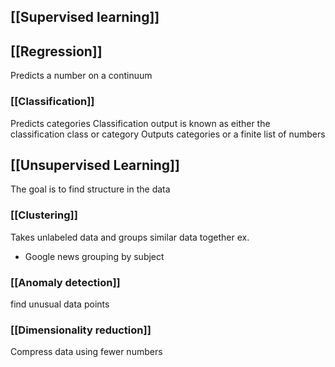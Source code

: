 ## [[Supervised learning]]
## [[Regression]]
Predicts a number on a continuum

### [[Classification]]
Predicts categories
Classification output is known as either the classification class or category
Outputs categories or a finite list of numbers

## [[Unsupervised Learning]]
The goal is to find structure in the data
### [[Clustering]]
Takes unlabeled data and groups similar data together
ex. 
- Google news grouping by subject

### [[Anomaly detection]]
find unusual data points

### [[Dimensionality reduction]]
Compress data using fewer numbers

